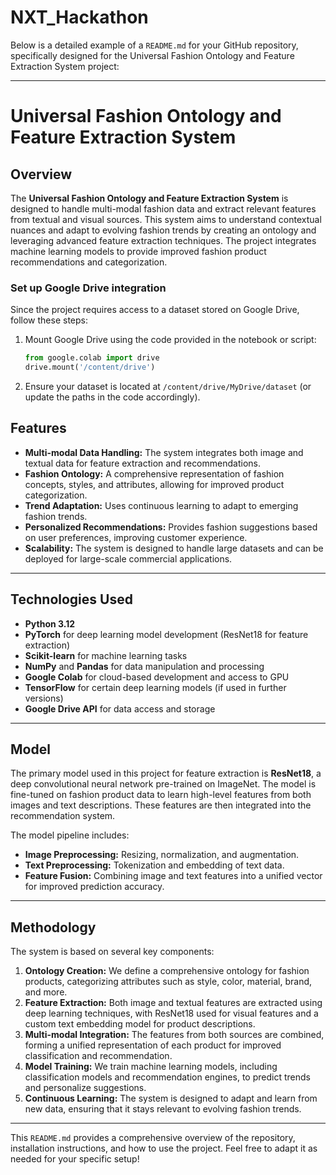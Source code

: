 # NXT_Hackathon
Below is a detailed example of a `README.md` for your GitHub repository, specifically designed for the Universal Fashion Ontology and Feature Extraction System project:

---

# Universal Fashion Ontology and Feature Extraction System

## Overview
The **Universal Fashion Ontology and Feature Extraction System** is designed to handle multi-modal fashion data and extract relevant features from textual and visual sources. This system aims to understand contextual nuances and adapt to evolving fashion trends by creating an ontology and leveraging advanced feature extraction techniques. The project integrates machine learning models to provide improved fashion product recommendations and categorization.

### Set up Google Drive integration

Since the project requires access to a dataset stored on Google Drive, follow these steps:
1. Mount Google Drive using the code provided in the notebook or script:
   ```python
   from google.colab import drive
   drive.mount('/content/drive')
   ```
2. Ensure your dataset is located at `/content/drive/MyDrive/dataset` (or update the paths in the code accordingly).

## Features
- **Multi-modal Data Handling:** The system integrates both image and textual data for feature extraction and recommendations.
- **Fashion Ontology:** A comprehensive representation of fashion concepts, styles, and attributes, allowing for improved product categorization.
- **Trend Adaptation:** Uses continuous learning to adapt to emerging fashion trends.
- **Personalized Recommendations:** Provides fashion suggestions based on user preferences, improving customer experience.
- **Scalability:** The system is designed to handle large datasets and can be deployed for large-scale commercial applications.

---

## Technologies Used
- **Python 3.12**
- **PyTorch** for deep learning model development (ResNet18 for feature extraction)
- **Scikit-learn** for machine learning tasks
- **NumPy** and **Pandas** for data manipulation and processing
- **Google Colab** for cloud-based development and access to GPU
- **TensorFlow** for certain deep learning models (if used in further versions)
- **Google Drive API** for data access and storage
---

## Model

The primary model used in this project for feature extraction is **ResNet18**, a deep convolutional neural network pre-trained on ImageNet. The model is fine-tuned on fashion product data to learn high-level features from both images and text descriptions. These features are then integrated into the recommendation system.

The model pipeline includes:
- **Image Preprocessing:** Resizing, normalization, and augmentation.
- **Text Preprocessing:** Tokenization and embedding of text data.
- **Feature Fusion:** Combining image and text features into a unified vector for improved prediction accuracy.

---

## Methodology

The system is based on several key components:
1. **Ontology Creation:** We define a comprehensive ontology for fashion products, categorizing attributes such as style, color, material, brand, and more.
2. **Feature Extraction:** Both image and textual features are extracted using deep learning techniques, with ResNet18 used for visual features and a custom text embedding model for product descriptions.
3. **Multi-modal Integration:** The features from both sources are combined, forming a unified representation of each product for improved classification and recommendation.
4. **Model Training:** We train machine learning models, including classification models and recommendation engines, to predict trends and personalize suggestions.
5. **Continuous Learning:** The system is designed to adapt and learn from new data, ensuring that it stays relevant to evolving fashion trends.

---

This `README.md` provides a comprehensive overview of the repository, installation instructions, and how to use the project. Feel free to adapt it as needed for your specific setup!
